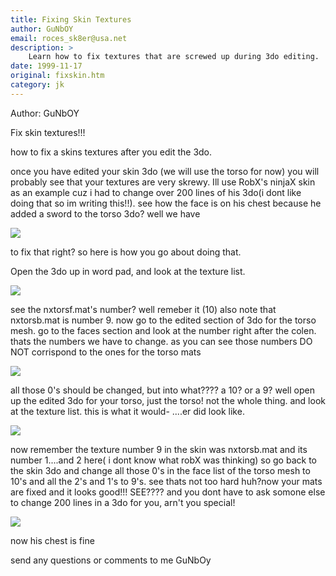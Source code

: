 ```yaml
---
title: Fixing Skin Textures
author: GuNbOY
email: roces_sk8er@usa.net
description: >
    Learn how to fix textures that are screwed up during 3do editing.
date: 1999-11-17
original: fixskin.htm
category: jk
---
```


Author: GuNbOY

Fix skin textures\!\!\!

how to fix a skins textures after you edit the 3do.

once you have edited your skin 3do (we will use the torso for now) you
will probably see that your textures are very skrewy. Ill use RobX's
ninjaX skin as an example cuz i had to change over 200 lines of his
3do(i dont like doing that so im writing this\!\!). see how the face is
on his chest because he added a sword to the torso 3do? well we
have

![](Messedup.jpg)

to fix that right? so here is how you go about
doing that.

Open the 3do up in word pad, and look at the texture
list.

![](matlist.gif)

see the nxtorsf.mat's number? well remeber it (10)
also note that nxtorsb.mat is number 9. now go to the edited section of
3do for the torso mesh. go to the faces section and look at the number
right after the colen. thats the numbers we have to change. as you can
see those numbers DO NOT corrispond to the ones for the torso
mats

![](badface.gif)

all those 0's should be changed, but into what???? a
10? or a 9? well open up the edited 3do for your torso, just the torso\!
not the whole thing. and look at the texture list. this is what it
would- ....er did look like.

![](badmatlist.gif)

now remember the texture
number 9 in the skin was nxtorsb.mat and its number 1....and 2 here( i
dont know what robX was thinking) so go back to the skin 3do and change
all those 0's in the face list of the torso mesh to 10's and all the 2's
and 1's to 9's. see thats not too hard huh?now your mats are fixed and
it looks good\!\!\! SEE???? and you dont have to ask somone else to
change 200 lines in a 3do for you, arn't you special\!

![](NinjaX.jpg)

now
his chest is fine

send any questions or comments to me
GuNbOy
